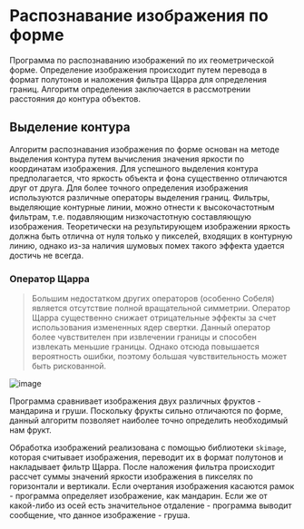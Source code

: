 # Распознавание изображения по форме
Программа по распознаванию изображений по их геометрической форме. 
Определение изображения происходит путем перевода в формат полутонов и наложения фильтра Щарра для определения границ. Алгоритм определения заключается в рассмотрении расстояния до контура объектов.

## Выделение контура
Алгоритм распознавания изображения по форме основан на методе выделения контура путем вычисления значения яркости по координатам изображения. Для успешного выделения контура предполагается, что яркость объекта и фона существенно отличаются друг от друга. Для более точного определения изображения используются различные операторы выделения границ. Фильтры, выделяющие контурные линии, можно отнести к высокочастотным фильтрам, т.е. подавляющим низкочастотную составляющую изображения. Теоретически на результирующем изображении яркость должна быть отлична от нуля только у пикселей, входящих в контурную линию, однако из-за наличия шумовых помех такого эффекта удается достичь не всегда.

### Оператор Щарра
> Большим недостатком других операторов (особенно Собеля) является отсутствие полной вращательной симметрии. Оператор Щарра существенно снижает отрицательные эффекты за счет использования измененных ядер свертки. Данный оператор более чувствителен при извлечении границы и способен извлекать меньшие границы. Однако отсюда повышается вероятность ошибки, поэтому большая чувствительность может быть рискованной.

![image](https://user-images.githubusercontent.com/108347547/180743585-acde7a3b-4989-46df-b6b5-dc42a897b23d.png)

Программа сравнивает изображения двух различных фруктов - мандарина и груши. Поскольку фрукты сильно отличаются по форме, данный алгоритм позволяет наиболее точно определить необходимый нам фрукт.

Обработка изображений реализована с помощью библиотеки `skimage`, которая считывает изображения, переводит их в формат полутонов и накладывает фильтр Щарра. После наложения фильтра происходит рассчет суммы значений яркости изображения в пикселях по горизонтали и вертикали. Если очертания изображения касаются рамок - программа определяет изображение, как мандарин. Если же от какой-либо из осей есть значительное отдаление - программа выводит сообщение, что данное изображение - груша.


